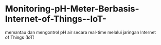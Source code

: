 # Monitoring-pH-Meter-Berbasis-Internet-of-Things--IoT-
memantau dan mengontrol pH air secara real-time melalui jaringan Internet of Things (IoT)
